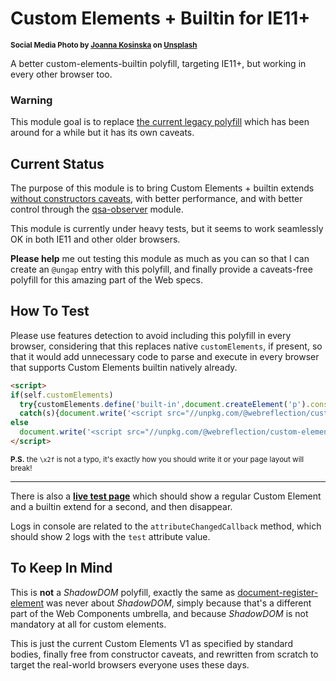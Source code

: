 # Custom Elements + Builtin for IE11+

<sup>**Social Media Photo by [Joanna Kosinska](https://unsplash.com/@joannakosinska) on [Unsplash](https://unsplash.com/)**</sup>

A better custom-elements-builtin polyfill, targeting IE11+, but working in every other browser too.


### Warning

This module goal is to replace [the current legacy polyfill](https://github.com/WebReflection/document-register-element) which has been around for a while but it has its own caveats.


## Current Status

The purpose of this module is to bring Custom Elements + builtin extends [without constructors caveats](https://github.com/ungap/custom-elements-builtin#constructor-caveat), with better performance, and with better control through the [qsa-observer](https://github.com/WebReflection/qsa-observer#readme) module.

This module is currently under heavy tests, but it seems to work seamlessly OK in both IE11 and other older browsers.

**Please help** me out testing this module as much as you can so that I can create an `@ungap` entry with this polyfill, and finally provide a caveats-free polyfill for this amazing part of the Web specs.



## How To Test

Please use features detection to avoid including this polyfill in every browser, considering that this replaces native `customElements`, if present, so that it would add unnecessary code to parse and execute in every browser that supports Custom Elements builtin natively already.

```html
<script>
if(self.customElements)
  try{customElements.define('built-in',document.createElement('p').constructor,{'extends':'p'})}
  catch(s){document.write('<script src="//unpkg.com/@webreflection/custom-elements-builtin"><\x2fscript>')}
else
  document.write('<script src="//unpkg.com/@webreflection/custom-elements-ie"><\x2fscript>');
</script>
```

<sup>**P.S.** the `\x2f` is not a typo, it's exactly how you should write it or your page layout will break!</sup>

- - -

There is also a **[live test page](https://webreflection.github.io/custom-elements-ie/test/)** which should show a regular Custom Element and a builtin extend for a second, and then disappear.

Logs in console are related to the `attributeChangedCallback` method, which should show 2 logs with the `test` attribute value.


## To Keep In Mind

This is **not** a _ShadowDOM_ polyfill, exactly the same as [document-register-element](https://github.com/WebReflection/document-register-element) was never about _ShadowDOM_, simply because that's a different part of the Web Components umbrella, and because _ShadowDOM_ is not mandatory at all for custom elements.

This is just the current Custom Elements V1 as specified by standard bodies, finally free from constructor caveats, and rewritten from scratch to target the real-world browsers everyone uses these days.
